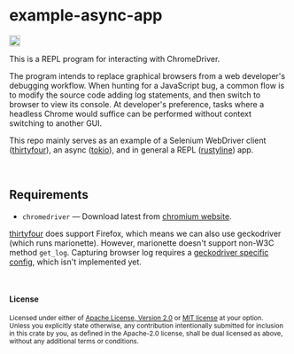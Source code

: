 # example-async-app

[<img alt="github" src="https://img.shields.io/badge/github-tbmreza/example%E2%80%93async%E2%80%93app-blue?style=for-the-badge&logo=github" height="20">](https://github.com/tbmreza/example-async-app)

This is a REPL program for interacting with ChromeDriver.

The program intends to replace graphical browsers from a web developer's debugging workflow. When
hunting for a JavaScript bug, a common flow is to modify the source code adding log statements,
and then switch to browser to view its console. At developer's preference, tasks where a headless
Chrome would suffice can be performed without context switching to another GUI.

This repo mainly serves as an example of a Selenium WebDriver client ([thirtyfour]), an async
([tokio]), and in general a REPL ([rustyline]) app.

[thirtyfour]: https://github.com/stevepryde/thirtyfour
[tokio]: https://github.com/tokio-rs/tokio
[rustyline]: https://github.com/kkawakam/rustyline

<br>

## Requirements

- `chromedriver` — Download latest from [chromium website](https://chromedriver.chromium.org/home).

[thirtyfour] does support Firefox, which means we can also use geckodriver (which runs marionette).
However, marionette doesn't support non-W3C method `get_log`. Capturing browser log requires a
[geckodriver specific config], which isn't implemented yet.

[geckodriver specific config]: https://github.com/mozilla/geckodriver/issues/284#issuecomment-477677764

<br>

#### License

<sup>
Licensed under either of <a href="LICENSE-APACHE">Apache License, Version
2.0</a> or <a href="LICENSE-MIT">MIT license</a> at your option.
</sup>

<br>

<sub>
Unless you explicitly state otherwise, any contribution intentionally submitted
for inclusion in this crate by you, as defined in the Apache-2.0 license, shall
be dual licensed as above, without any additional terms or conditions.
</sub>
